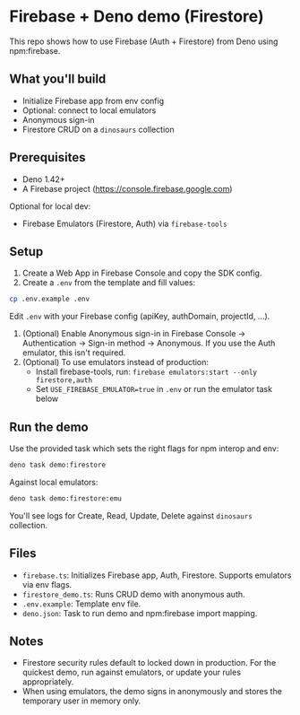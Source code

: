 # Firebase + Deno demo (Firestore)

This repo shows how to use Firebase (Auth + Firestore) from Deno using npm:firebase.

## What you'll build

- Initialize Firebase app from env config
- Optional: connect to local emulators
- Anonymous sign-in
- Firestore CRUD on a `dinosaurs` collection

## Prerequisites

- Deno 1.42+
- A Firebase project (<https://console.firebase.google.com>)

Optional for local dev:

- Firebase Emulators (Firestore, Auth) via `firebase-tools`

## Setup

1. Create a Web App in Firebase Console and copy the SDK config.
2. Create a `.env` from the template and fill values:

```bash
cp .env.example .env
```

Edit `.env` with your Firebase config (apiKey, authDomain, projectId, ...).

1. (Optional) Enable Anonymous sign-in in Firebase Console -> Authentication -> Sign-in method -> Anonymous.
   If you use the Auth emulator, this isn't required.
1. (Optional) To use emulators instead of production:
   - Install firebase-tools, run: `firebase emulators:start --only firestore,auth`
   - Set `USE_FIREBASE_EMULATOR=true` in `.env` or run the emulator task below

## Run the demo

Use the provided task which sets the right flags for npm interop and env:

```bash
deno task demo:firestore
```

Against local emulators:

```bash
deno task demo:firestore:emu
```

You'll see logs for Create, Read, Update, Delete against `dinosaurs` collection.

## Files

- `firebase.ts`: Initializes Firebase app, Auth, Firestore. Supports emulators via env flags.
- `firestore_demo.ts`: Runs CRUD demo with anonymous auth.
- `.env.example`: Template env file.
- `deno.json`: Task to run demo and npm:firebase import mapping.

## Notes

- Firestore security rules default to locked down in production. For the quickest demo, run against emulators, or update your rules appropriately.
- When using emulators, the demo signs in anonymously and stores the temporary user in memory only.
